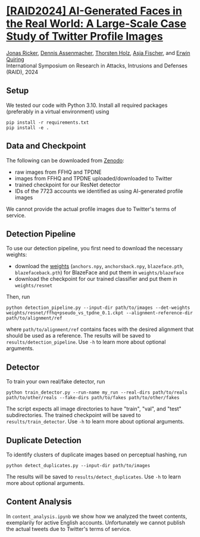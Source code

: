 # [[RAID2024] AI-Generated Faces in the Real World: A Large-Scale Case Study of Twitter Profile Images](https://arxiv.org/abs/2404.14244)
[Jonas Ricker](https://jonasricker.com), [Dennis Assenmacher](https://dennisassenmacher.de/), [Thorsten Holz](https://cispa.de/en/people/c01thho), [Asja Fischer](https://informatik.rub.de/fischer/), and [Erwin Quiring](https://www.erwinquiring.com/)   
International Symposium on Research in Attacks, Intrusions and Defenses (RAID), 2024

## Setup
We tested our code with Python 3.10. Install all required packages (preferably in a virtual environment) using
```
pip install -r requirements.txt
pip install -e .
```

## Data and Checkpoint
The following can be downloaded from [Zenodo](https://zenodo.org/doi/10.5281/zenodo.13791745):
- raw images from FFHQ and TPDNE
- images from FFHQ and TPDNE uploaded/downloaded to Twitter
- trained checkpoint for our ResNet detector
- IDs of the 7723 accounts we identified as using AI-generated profile images

We cannot provide the actual profile images due to Twitter's terms of service.

## Detection Pipeline
To use our detection pipeline, you first need to download the necessary weights:
- download the [weights](https://github.com/hollance/BlazeFace-PyTorch) (`anchors.npy`, `anchorsback.npy`, `blazeface.pth`, `blazefaceback.pth`) for BlazeFace and put them in `weights/blazeface`
- download the checkpoint for our trained classifier and put them in `weights/resnet`

Then, run
```
python detection_pipeline.py --input-dir path/to/images --det-weights weights/resnet/ffhq+pseudo_vs_tpdne_0.1.ckpt --alignment-reference-dir path/to/alignment/ref
```
where `path/to/alignment/ref` contains faces with the desired alignment that should be used as a reference.
The results will be saved to `results/detection_pipeline`. Use `-h` to learn more about optional arguments.

## Detector
To train your own real/fake detector, run
```
python train_detector.py --run-name my_run --real-dirs path/to/reals path/to/other/reals --fake-dirs path/to/fakes path/to/other/fakes
```
The script expects all image directories to have "train", "val", and "test" subdirectories. The trained checkpoint will be saved to `results/train_detector`. Use `-h` to learn more about optional arguments.

## Duplicate Detection
To identify clusters of duplicate images based on perceptual hashing, run
```
python detect_duplicates.py --input-dir path/to/images
```
The results will be saved to `results/detect_duplicates`. Use `-h` to learn more about optional arguments.

## Content Analysis
In `content_analysis.ipynb` we show how we analyzed the tweet contents, exemplarily for active English accounts. Unfortunately we cannot publish the actual tweets due to Twitter's terms of service.
